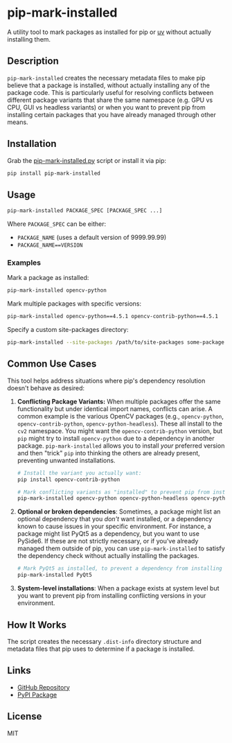 # pip-mark-installed

A utility tool to mark packages as installed for pip or [uv](https://github.com/astral-sh/uv) without actually installing them.

## Description

`pip-mark-installed` creates the necessary metadata files to make pip believe that a package is installed, without actually installing any of the package code. This is particularly useful for resolving conflicts between different package variants that share the same namespace (e.g. GPU vs CPU, GUI vs headless variants) or when you want to prevent pip from installing certain packages that you have already managed through other means.

## Installation

Grab the [pip-mark-installed.py](https://raw.githubusercontent.com/sitic/pip-mark-installed/main/pip-mark-installed.py) script or install it via pip:

```bash
pip install pip-mark-installed
```

## Usage

```bash
pip-mark-installed PACKAGE_SPEC [PACKAGE_SPEC ...]
```

Where `PACKAGE_SPEC` can be either:
- `PACKAGE_NAME` (uses a default version of 9999.99.99)
- `PACKAGE_NAME==VERSION`

### Examples

Mark a package as installed:
```bash
pip-mark-installed opencv-python
```

Mark multiple packages with specific versions:
```bash
pip-mark-installed opencv-python==4.5.1 opencv-contrib-python==4.5.1
```

Specify a custom site-packages directory:
```bash
pip-mark-installed --site-packages /path/to/site-packages some-package
```

## Common Use Cases

This tool helps address situations where pip's dependency resolution doesn't behave as desired:

1.  **Conflicting Package Variants:** When multiple packages offer the same functionality but under identical import names, conflicts can arise.  A common example is the various OpenCV packages (e.g., `opencv-python`, `opencv-contrib-python`, `opencv-python-headless`).  These all install to the `cv2` namespace. You might want the `opencv-contrib-python` version, but `pip` might try to install `opencv-python` due to a dependency in another package.  `pip-mark-installed` allows you to install *your* preferred version and then "trick" `pip` into thinking the others are already present, preventing unwanted installations.

    ```bash
    # Install the variant you actually want:
    pip install opencv-contrib-python

    # Mark conflicting variants as "installed" to prevent pip from installing them:
    pip-mark-installed opencv-python opencv-python-headless opencv-python-headless
    ```

2. **Optional or broken dependencies**: Sometimes, a package might list an optional dependency that you *don't* want installed, or a dependency known to cause issues in your specific environment. For instance, a package might list PyQt5 as a dependency, but you want to use PySide6. If these are not strictly necessary, or if you've already managed them outside of pip, you can use `pip-mark-installed` to satisfy the dependency check without actually installing the packages.
    ```bash
    # Mark PyQt5 as installed, to prevent a dependency from installing them.
    pip-mark-installed PyQt5
    ```

3. **System-level installations**: When a package exists at system level but you want to prevent pip from installing conflicting versions in your environment.

## How It Works

The script creates the necessary `.dist-info` directory structure and metadata files that pip uses to determine if a package is installed.

## Links
- [GitHub Repository](https://github.com/sitic/pip-mark-installed)
- [PyPI Package](https://pypi.org/project/pip-mark-installed/)

## License

MIT
